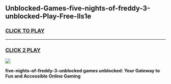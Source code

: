 
## Unblocked-Games-five-nights-of-freddy-3-unblocked-Play-Free-lls1e
<h3>
<a href="https://premium76.site?title=five-nights-of-freddy-3-unblocked&ref=23A">CLICK TO PLAY</a></h3>
<hr>

<h3>
<a href="https://premium76.site?title=five-nights-of-freddy-3-unblocked&ref=23A">CLICK 2 PLAY</a>
  
</h3>

<a href="https://premium76.site?title=five-nights-of-freddy-3-unblocked&ref=23A"><img src="https://clearcache.store/games.png"></a>


**five-nights-of-freddy-3-unblocked games unblocked: Your Gateway to Fun and Accessible Online Gaming**
